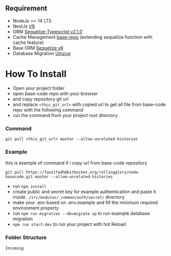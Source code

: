 ## Requirement
- NodeJs >= 14 LTS
- NestJs [V8](https://nestjs.com/)
- ORM [Sequelize-Typescript v2.1.0](https://www.npmjs.com/package/sequelize-typescript)
- Cache Management [base-repo](https://github.com/FauziFadhi/base-repo) (extending sequelize function with cache feature)
- Base ORM [Sequelize v6](https://sequelize.org/master/)
- Database Migration [Umzug](https://github.com/sequelize/umzug)

# How To Install


- Open your project folder
- open base-code repo with your browser
- and copy repository git url
- and replace `<this_git_url>` with copied url to get all file from base-code repo with the following command
- run the command from your project root directory
### Command
```
git pull <this_git_url> master --allow-unrelated-histories
```
### Example
this is example of command if i copy url from base-code repository
```
git pull https://fauzifadh@bitbucket.org/rollingglory/node-basecode.git master --allow-unrelated-histories
```
- run `npm install`
- create public and secret key for example authentication and paste it inside `./src/modules/_common/auth/secret/` directory
- make your .env based on .env.example and fill the minimum required environment property
- run `npm run migration --db=migrate up` to run example database migration
- `npm run start:dev` to run your project with hot Reload

### Folder Structure

 ```Incoming```
